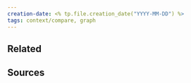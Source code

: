 ```yaml
---
creation-date: <% tp.file.creation_date("YYYY-MM-DD") %>
tags: context/compare, graph
---
```


## Related

## Sources
